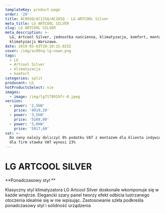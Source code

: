 ```yaml
---
templateKey: product-page
order: '20'
title: AC09SQ/AC12SQ/AC18SQ - LG ARTCOOL Silver
meta_title: LG ARTCOOL SILVER
slug: LG ARTCOOL SILVER
meta_description: >-
  LG, Artcool Silver, jednostka naścienna, klimatyzacja, komfort, montaż
  klimatyzacji Warszawa.
date: 2019-05-03T20:10:15.025Z
cover: /img/ac09sq-lg-nowe.png
tags:
  - LG
  - Artcool Silver
  - klimatyzacja
  - komfort
categories: split
producent: LG
hotProductsSelect: nie
images:
  - image: /img/lg7170919fr-0.jpeg
version:
  - power: '2,5kW'
    price: '4919,20'
  - power: '3,5kW'
    price: '5168,80'
  - power: '5,0kW'
    price: '5917,60'
vat: >-
  Do ceny należy doliczyć 8% podatku VAT z montażem dla klienta indywidualnego,
  dla firm stawka VAT wynosi 23%
---
```


# **LG ARTCOOL SILVER**

**Ponadczasowy styl
**

Klasyczny styl klimatyzatora LG Artcool Silver doskonale wkomponuje się w każde wnętrze. Elegancki szary panel tworzy efekt odbicia lustrzanego otoczenia idealnie się w nie wpisując. Zastosowanie szkła podkreśla ponadczasowy styl i solidność urządzenia
